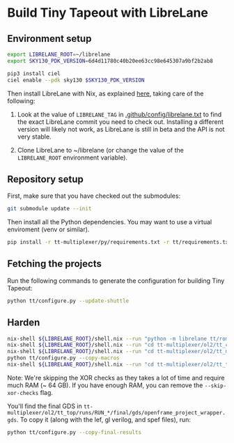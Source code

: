 # Build Tiny Tapeout with LibreLane

## Environment setup

```bash
export LIBRELANE_ROOT=~/librelane
export SKY130_PDK_VERSION=6d4d11780c40b20ee63cc98e645307a9bf2b2ab8

pip3 install ciel
ciel enable --pdk sky130 $SKY130_PDK_VERSION
```

Then install LibreLane with Nix, as explained [here](https://librelane.readthedocs.io/en/latest/getting_started/common/nix_installation/installation_linux.html), taking care of the following:

1. Look at the value of `LIBRELANE_TAG` in [.github/config/librelane.txt](.github/config/librelane.txt) to find the exact LibreLane commit you need to check out. Installing a different version will likely not work, as LibreLane is still in beta and the API is not very stable.

2. Clone LibreLane to ~/librelane (or change the value of the `LIBRELANE_ROOT` environment variable).

## Repository setup

First, make sure that you have checked out the submodules:

```bash
git submodule update --init
```

Then install all the Python dependencies. You may want to use a virtual enviroment (venv or similar).

```bash
pip install -r tt-multiplexer/py/requirements.txt -r tt/requirements.txt
```

## Fetching the projects

Run the following commands to generate the configuration for building Tiny Tapeout:

```bash
python tt/configure.py --update-shuttle
```

## Harden

```bash
nix-shell ${LIBRELANE_ROOT}/shell.nix --run "python -m librelane tt/rom/config.json"
nix-shell ${LIBRELANE_ROOT}/shell.nix --run "cd tt-multiplexer/ol2/tt_ctrl && python build.py"
nix-shell ${LIBRELANE_ROOT}/shell.nix --run "cd tt-multiplexer/ol2/tt_mux && python build.py"
python tt/configure.py --copy-macros
nix-shell ${LIBRELANE_ROOT}/shell.nix --run "cd tt-multiplexer/ol2/tt_top && python build.py --skip-xor-checks"
```

Note: We're skipping the XOR checks as they takes a lot of time and require much RAM (~ 64 GB). If you have enough RAM, you can remove the `--skip-xor-checks` flag.

You'll find the final GDS in `tt-multiplexer/ol2/tt_top/runs/RUN_*/final/gds/openframe_project_wrapper.gds`. To copy it (along with the lef, gl verilog, and spef files), run:

```bash
python tt/configure.py --copy-final-results
```
